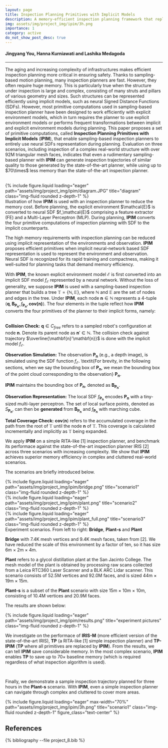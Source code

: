 ```yaml
---
layout: page
title: Inspection Planning Primitives with Implicit Models 
description: A memory-efficient inspection planning framework that replace all planning primitives with implicit environment models.
img: assets/img/project_img/ipim/3h.png
importance: 1
category: active
do_not_show_post_desc: true
---
```


<h4>Jingyang You, Hanna Kurniawati and Lashika Medagoda</h4>
<hr>

<p class="text-justify">
The aging and increasing complexity of infrastructures makes efficient inspection planning more critical in ensuring safety. Thanks to sampling-based motion planning, many inspection planners are fast. However, they often require huge memory. This is particularly true when the structure under inspection is large and complex, consisting of many struts and pillars of various geometry and sizes. Such structures can be represented efficiently using implicit models, such as neural Signed Distance Functions (SDFs). However, most primitive computations used in sampling-based inspection planner have been designed to work efficiently with explicit environment models, which in turn requires the planner to use explicit environment models or performs frequent transformations between implicit and explicit environment models during planning. This paper proposes a set of primitive computations, called <strong>Inspection Planning Primitives with Implicit Models</strong> (<strong>IPIM</strong>), that enable sampling-based inspection planners to entirely use neural SDFs representation during planning. Evaluation on three scenarios, including inspection of a complex real-world structure with over 92M triangular mesh faces, indicates that even a rudimentary sampling-based planner with <strong>IPIM</strong> can generate inspection trajectories of similar quality to those generated by the state-of-the-art planner, while using up to $70\times$ less memory than the state-of-the-art inspection planner. 
</p>
<br>
{% include figure.liquid loading="eager" path="assets/img/project_img/ipim/diagram.JPG" title="diagram" class="img-fluid rounded z-depth-1" %}
<div class="caption">
    Illustration of how <strong>IPIM</strong> is used with an inspection planner to reduce the memory cost. Before planning, the explicit environment $\mathcal{E}$ is converted to neural SDF $f_\mathcal{E}$ comprising a feature extractor (FE) and a Multi-Layer Perceptron (MLP). During planning, <strong>IPIM</strong> converts the four primitive computations of inspection planning with SDF to the implicit counterparts.
</div>


<p class="text-justify">
The high memory requirements with inspection planning can be reduced using implicit representation of the environments and observation. <strong>IPIM</strong> proposes efficient primitives when implicit neural-network based SDF representation is used to represent the environment and observation. Neural SDF is recognized for its rapid training and compactness, making it well-suited for planning tasks that demand memory efficiency.<br>

With <strong>IPIM</strong>, the known explicit environment model $\mathcal{E}$ is first converted into an implicit SDF model $f_{\mathcal{E}}$ represented by a neural network. Without the loss of generality, we suppose <strong>IPIM</strong> is used with a sampling-based inspection planner that builds a tree $\mathbb{T} = \{ \mathbb{N}, \mathbb{E}\}$, where $\mathbb{N}$ and $\mathbb{E}$ are the set of nodes and edges in the tree. Under <strong>IPIM</strong>, each node $\mathbf{n} \in \mathbb{N}$ represents a 4-tuple $\left\langle \mathbf{q}, \mathbf{B_{P_n}},  f_\mathbf{P_n}, \textbf{cov($\mathbf{n}$)}\right\rangle$. The four elements in the tuple reflect how <strong>IPIM</strong> converts the four primitives of the planner to their implicit forms, namely: <br>
<br>


<strong>Collision Check:</strong> $\mathbf{q} \in C_{free}$ refers to a sampled robot's configuration at node $\mathbf{n}$. Denote its parent node as $\mathbf{n}' \in \mathbb{N}$. The collision check against trajectory $\overline{\mathbf{n}'\mathbf{n}}$ is done with the implicit model $f_{\mathcal{E}}$. <br>
   
<strong>Observation Simulation:</strong> The observation $\mathbf{P_n}$ (e.g., a depth image), is simulated using the SDF function $f_{\mathcal{E}}$. \textit{For brevity, in the following sections, when we say the bounding box of $\mathbf{P_n}$, we mean the bounding box of the point cloud corresponding to the observation} $\mathbf{P_n}$. <br> 

<strong>IPIM</strong> maintains the bounding box of $\mathbf{P_n}$, denoted as $\mathbf{B_{P_n}}$. <br>
  
<strong>Observation Representation:</strong> The local SDF $f_\mathbf{P_n}$ encodes $\mathbf{P_n}$ with a tiny-sized multi-layer perceptron. The set of local surface points, denoted as $S_\mathbf{P_n}$, can then be <strong>generated</strong> from $\mathbf{B_{P_n}}$ and $f_\mathbf{P_n}$ with marching cube. <br>
  
<strong>Total Coverage Check:</strong> <strong>cov</strong>($\mathbf{n}$) refers to the accumulated coverage in the path from the root of $\mathbb{T}$ until the node $\mathbf{n}$ of $\mathbb{T}$. This coverage is calculated incrementally and implicitly as $\mathbb{T}$ being expanded. <br>
</p>



<div class="text-justify">
We apply <strong>IPIM</strong> on a simple RITA-like [1] inspection planner, and benchmark its performace against the state-of-the-art inspection planner IRIS [2] across three scenarios with increasing complexity. We show that <strong>IPIM</strong> achieves superior memory efficiency in complex and cluttered real-world scenarios. 


The scenarios are briefly introduced below. <br>

<div class="row">
  <div class="col-md-4">
        {% include figure.liquid
        loading="eager"
        path="assets/img/project_img/ipim/bridge.png"
        title="scenario1"
        class="img-fluid rounded z-depth-1" %}
  </div>
  <div class="col-md-4">
        {% include figure.liquid
        loading="eager"
        path="assets/img/project_img/ipim/plant.png"
        title="scenario2"
        class="img-fluid rounded z-depth-1" %}
  </div>
  <div class="col-md-4">
    {% include figure.liquid
    loading="eager"
    path="assets/img/project_img/ipim/plant_full.png"
    title="scenario3"
    class="img-fluid rounded z-depth-1" %}
  </div>
</div>

<div class="caption">
Experiment scenarios. From left to right: <strong>Bridge</strong>, <strong>Plant-s</strong> and <strong>Plant</strong>
</div>

<strong>Bridge</strong> with 7.4K mesh vertices and 9.4K mesh faces, taken from [2]. We have reduced the scale of this environment by a factor of ten, so it has size 6m $\times$ 2m $\times$ 4m. <br>


<strong>Plant</strong> refers to a glycol distillation plant at the San Jacinto College. The mesh model of the plant is obtained by processing raw scans collected from a Leica RTC360 Laser Scanner and a BLK ARC Lidar scanner. This scenario consists of 52.5M vertices and 92.0M faces, and is sized 44m $\times$ 19m $\times$ 15m. <br>


<strong>Plant-s</strong> is a subset of the <strong>Plant</strong> scenario with size 15m $\times$ 10m $\times$ 10m, consisting of 10.4M vertices and 20.9M faces. <br>


The results are shown below: <br>


{% include figure.liquid loading="eager" path="assets/img/project_img/ipim/results.png" title="experiment pictures" class="img-fluid rounded z-depth-1" %}


We investigate on the performace of <strong>IRIS-M</strong>  (more efficient version of the state-of-the-art IRIS), <strong>TP</strong> (a RITA-like [1] simple inspection planner) and <strong>TP-IPIM</strong> (<strong>TP</strong> where all primitives are replaced by <strong>IPIM</strong>). From the results, we can tell <strong>IPIM</strong> save considerable memory. In the most complex scenario,  <strong>IPIM</strong> enables <strong>TP</strong> to save up to $70 \times$ baseline memory (which is required regardless of what inspection algorithm is used). <br>
</div> <br>


Finally, we demonstrate a sample inspection trajectory planned for three hours in the <strong>Plant-s</strong> scenario. With <strong>IPIM</strong>, even a simple inspection planner can navigate through complex and cluttered to cover more areas. <br>


{% include figure.liquid
       loading="eager"
       max-width="70%"
       path="assets/img/project_img/ipim/3h.png"
       title="scenario1"
       class="img-fluid rounded z-depth-1"
       figure_class="text-center" 
%} <br>

<h2> References </h2>
<div class="publications">
   {% bibliography --file project_8.bib %}
</div>


